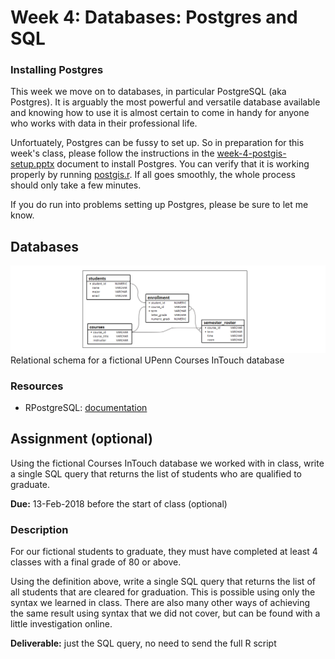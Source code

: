 # Week 4: Databases: Postgres and SQL

### Installing Postgres

This week we move on to databases, in particular PostgreSQL (aka Postgres). It is arguably the most powerful and versatile database available and knowing how to use it is almost certain to come in handy for anyone who works with data in their professional life.

Unfortuately, Postgres can be fussy to set up. So in preparation for this week's class, please follow the instructions in the [week-4-postgis-setup.pptx](https://github.com/MUSA-620-Spring-2018/MUSA-620-Week-4/blob/master/week-4-postgis-setup.pptx) document to install Postgres. You can verify that it is working properly by running [postgis.r](https://github.com/MUSA-620-Spring-2018/MUSA-620-Week-4/blob/master/postgres.R). If all goes smoothly, the whole process should only take a few minutes.

If you do run into problems setting up Postgres, please be sure to let me know.

## Databases

![relational schema courses intouch database](https://github.com/MUSA-620-Spring-2018/MUSA-620-Week-4/blob/master/relational-schema.png "relational schema courses intouch database")
Relational schema for a fictional UPenn Courses InTouch database

### Resources
- RPostgreSQL: [documentation](https://cran.r-project.org/web/packages/RPostgreSQL/RPostgreSQL.pdf)

## Assignment (optional)

Using the fictional Courses InTouch database we worked with in class, write a single SQL query that returns the list of students who are qualified to graduate.

**Due:** 13-Feb-2018 before the start of class (optional)

### Description

For our fictional students to graduate, they must have completed at least 4 classes with a final grade of 80 or above.

Using the definition above, write a single SQL query that returns the list of all students that are cleared for graduation. This is possible using only the syntax we learned in class. There are also many other ways of achieving the same result using syntax that we did not cover, but can be found with a little investigation online.

**Deliverable:** just the SQL query, no need to send the full R script
